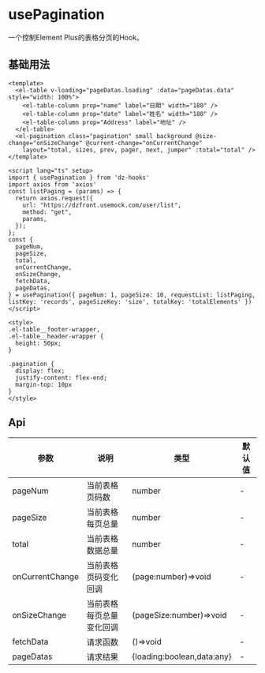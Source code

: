 # usePagination

一个控制Element Plus的表格分页的Hook。

## 基础用法

<UsePagination />

```vue
<template>
  <el-table v-loading="pageDatas.loading" :data="pageDatas.data" style="width: 100%">
    <el-table-column prop="name" label="日期" width="180" />
    <el-table-column prop="date" label="姓名" width="180" />
    <el-table-column prop="Address" label="地址" />
  </el-table>
  <el-pagination class="pagination" small background @size-change="onSizeChange" @current-change="onCurrentChange"
    layout="total, sizes, prev, pager, next, jumper" :total="total" />
</template>

<script lang="ts" setup>
import { usePagination } from 'dz-hooks'
import axios from 'axios'
const listPaging = (params) => {
  return axios.request({
    url: "https://dzfront.usemock.com/user/list",
    method: "get",
    params,
  });
};
const {
  pageNum,
  pageSize,
  total,
  onCurrentChange,
  onSizeChange,
  fetchData,
  pageDatas,
} = usePagination({ pageNum: 1, pageSize: 10, requestList: listPaging, listKey: 'records', pageSizeKey: 'size', totalKey: 'totalElements' })
</script>

<style>
.el-table__footer-wrapper,
.el-table__header-wrapper {
  height: 50px;
}

.pagination {
  display: flex;
  justify-content: flex-end;
  margin-top: 10px
}
</style>
```

## Api

| 参数              | 说明           | 类型                         | 默认值 |
| --------------- | ------------ | -------------------------- | --- |
| pageNum         | 当前表格页码数      | number                     | -   |
| pageSize        | 当前表格每页总量     | number                     | -   |
| total           | 当前表格数据总量     | number                     | -   |
| onCurrentChange | 当前表格页码变化回调   | (page:number)=>void        | -   |
| onSizeChange    | 当前表格每页总量变化回调 | (pageSize:number)=>void    | -   |
| fetchData       | 请求函数         | ()=>void                   | -   |
| pageDatas       | 请求结果         | {loading:boolean,data:any} | -   |